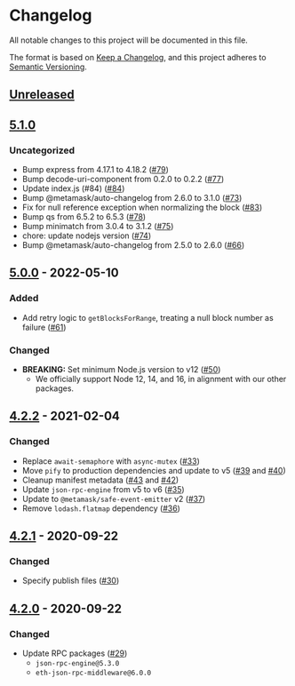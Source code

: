 # Changelog
All notable changes to this project will be documented in this file.

The format is based on [Keep a Changelog](https://keepachangelog.com/en/1.0.0/),
and this project adheres to [Semantic Versioning](https://semver.org/spec/v2.0.0.html).

## [Unreleased]

## [5.1.0]
### Uncategorized
- Bump express from 4.17.1 to 4.18.2 ([#79](https://github.com/MetaMask/eth-json-rpc-filters/pull/79))
- Bump decode-uri-component from 0.2.0 to 0.2.2 ([#77](https://github.com/MetaMask/eth-json-rpc-filters/pull/77))
- Update index.js (#84) ([#84](https://github.com/MetaMask/eth-json-rpc-filters/pull/84))
- Bump @metamask/auto-changelog from 2.6.0 to 3.1.0 ([#73](https://github.com/MetaMask/eth-json-rpc-filters/pull/73))
- Fix for null reference exception when normalizing the block ([#83](https://github.com/MetaMask/eth-json-rpc-filters/pull/83))
- Bump qs from 6.5.2 to 6.5.3 ([#78](https://github.com/MetaMask/eth-json-rpc-filters/pull/78))
- Bump minimatch from 3.0.4 to 3.1.2 ([#75](https://github.com/MetaMask/eth-json-rpc-filters/pull/75))
- chore: update nodejs version ([#74](https://github.com/MetaMask/eth-json-rpc-filters/pull/74))
- Bump @metamask/auto-changelog from 2.5.0 to 2.6.0 ([#66](https://github.com/MetaMask/eth-json-rpc-filters/pull/66))

## [5.0.0] - 2022-05-10
### Added
- Add retry logic to `getBlocksForRange`, treating a null block number as failure ([#61](https://github.com/MetaMask/eth-json-rpc-filters/pull/61))

### Changed
- **BREAKING:** Set minimum Node.js version to v12 ([#50](https://github.com/MetaMask/eth-json-rpc-filters/pull/50))
  - We officially support Node 12, 14, and 16, in alignment with our other packages.

## [4.2.2] - 2021-02-04
### Changed
- Replace `await-semaphore` with `async-mutex` ([#33](https://github.com/MetaMask/eth-json-rpc-filters/pull/33))
- Move `pify` to production dependencies and update to v5 ([#39](https://github.com/MetaMask/eth-json-rpc-filters/pull/39) and [#40](https://github.com/MetaMask/eth-json-rpc-filters/pull/40))
- Cleanup manifest metadata ([#43](https://github.com/MetaMask/eth-json-rpc-filters/pull/43) and [#42](https://github.com/MetaMask/eth-json-rpc-filters/pull/42))
- Update `json-rpc-engine` from v5 to v6 ([#35](https://github.com/MetaMask/eth-json-rpc-filters/pull/35))
- Update to `@metamask/safe-event-emitter` v2 ([#37](https://github.com/MetaMask/eth-json-rpc-filters/pull/37))
- Remove `lodash.flatmap` dependency ([#36](https://github.com/MetaMask/eth-json-rpc-filters/pull/36))

## [4.2.1] - 2020-09-22
### Changed
- Specify publish files ([#30](https://github.com/MetaMask/eth-json-rpc-filters/pull/30))

## [4.2.0] - 2020-09-22
### Changed
- Update RPC packages ([#29](https://github.com/MetaMask/eth-json-rpc-filters/pull/29))
  - `json-rpc-engine@5.3.0`
  - `eth-json-rpc-middleware@6.0.0`

[Unreleased]: https://github.com/MetaMask/eth-json-rpc-filters/compare/v5.1.0...HEAD
[5.1.0]: https://github.com/MetaMask/eth-json-rpc-filters/compare/v5.0.0...v5.1.0
[5.0.0]: https://github.com/MetaMask/eth-json-rpc-filters/compare/v4.2.2...v5.0.0
[4.2.2]: https://github.com/MetaMask/eth-json-rpc-filters/compare/v4.2.1...v4.2.2
[4.2.1]: https://github.com/MetaMask/eth-json-rpc-filters/compare/v4.2.0...v4.2.1
[4.2.0]: https://github.com/MetaMask/eth-json-rpc-filters/releases/tag/v4.2.0
